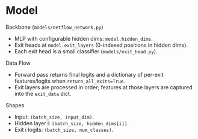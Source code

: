 Model
=====

Backbone (`models/netflow_network.py`)
- MLP with configurable hidden dims: `model.hidden_dims`.
- Exit heads at `model.exit_layers` (0-indexed positions in hidden dims).
- Each exit head is a small classifier (`models/exit_head.py`).

Data Flow
- Forward pass returns final logits and a dictionary of per-exit features/logits when `return_all_exits=True`.
- Exit layers are processed in order; features at those layers are captured into the `exit_data` dict.

Shapes
- Input: `(batch_size, input_dim)`.
- Hidden layer i: `(batch_size, hidden_dims[i])`.
- Exit i logits: `(batch_size, num_classes)`.

